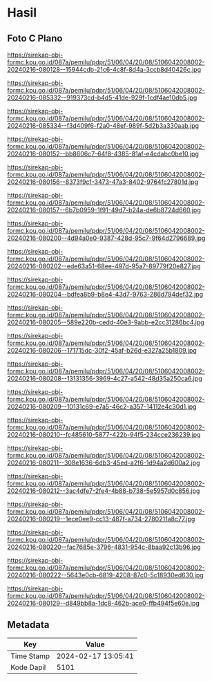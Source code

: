 # Hasil

## Foto C Plano

https://sirekap-obj-formc.kpu.go.id/087a/pemilu/pdpr/51/06/04/20/08/5106042008002-20240216-080128--15944cdb-21c6-4c8f-8d4a-3ccb8d40426c.jpg

https://sirekap-obj-formc.kpu.go.id/087a/pemilu/pdpr/51/06/04/20/08/5106042008002-20240216-085332--919373cd-b4d5-41de-929f-1cdf4ae10db5.jpg

https://sirekap-obj-formc.kpu.go.id/087a/pemilu/pdpr/51/06/04/20/08/5106042008002-20240216-085334--f3d409f6-f2a0-48ef-989f-5d2b3a330aab.jpg

https://sirekap-obj-formc.kpu.go.id/087a/pemilu/pdpr/51/06/04/20/08/5106042008002-20240216-080152--bb8606c7-64f8-4385-81af-e4cdabc0be10.jpg

https://sirekap-obj-formc.kpu.go.id/087a/pemilu/pdpr/51/06/04/20/08/5106042008002-20240216-080156--8373f9c1-3473-47a3-8402-9764fc27801d.jpg

https://sirekap-obj-formc.kpu.go.id/087a/pemilu/pdpr/51/06/04/20/08/5106042008002-20240216-080157--6b7b0959-1f91-49d7-b24a-de6b8724d660.jpg

https://sirekap-obj-formc.kpu.go.id/087a/pemilu/pdpr/51/06/04/20/08/5106042008002-20240216-080200--4d94a0e0-9387-428d-95c7-9f64d2796689.jpg

https://sirekap-obj-formc.kpu.go.id/087a/pemilu/pdpr/51/06/04/20/08/5106042008002-20240216-080202--ede63a51-68ee-497d-95a7-89779f20e827.jpg

https://sirekap-obj-formc.kpu.go.id/087a/pemilu/pdpr/51/06/04/20/08/5106042008002-20240216-080204--bdfea8b9-b8e4-43d7-9763-286d794def32.jpg

https://sirekap-obj-formc.kpu.go.id/087a/pemilu/pdpr/51/06/04/20/08/5106042008002-20240216-080205--589e220b-cedd-40e3-9abb-e2cc31286bc4.jpg

https://sirekap-obj-formc.kpu.go.id/087a/pemilu/pdpr/51/06/04/20/08/5106042008002-20240216-080206--171715dc-30f2-45af-b26d-e327a25b1809.jpg

https://sirekap-obj-formc.kpu.go.id/087a/pemilu/pdpr/51/06/04/20/08/5106042008002-20240216-080208--13131356-3969-4c27-a542-48d35a250ca6.jpg

https://sirekap-obj-formc.kpu.go.id/087a/pemilu/pdpr/51/06/04/20/08/5106042008002-20240216-080209--10131c69-e7a5-46c2-a357-14112e4c30d1.jpg

https://sirekap-obj-formc.kpu.go.id/087a/pemilu/pdpr/51/06/04/20/08/5106042008002-20240216-080210--fc485610-5877-422b-94f5-234cce236239.jpg

https://sirekap-obj-formc.kpu.go.id/087a/pemilu/pdpr/51/06/04/20/08/5106042008002-20240216-080211--308e1636-6db3-45ed-a2f6-1d94a2d600a2.jpg

https://sirekap-obj-formc.kpu.go.id/087a/pemilu/pdpr/51/06/04/20/08/5106042008002-20240216-080212--3ac4dfe7-2fe4-4b88-b738-5e5957d0c856.jpg

https://sirekap-obj-formc.kpu.go.id/087a/pemilu/pdpr/51/06/04/20/08/5106042008002-20240216-080219--1ece0ee9-cc13-487f-a734-2780211a8c77.jpg

https://sirekap-obj-formc.kpu.go.id/087a/pemilu/pdpr/51/06/04/20/08/5106042008002-20240216-080220--fac7685e-3796-4831-954c-8baa92c13b96.jpg

https://sirekap-obj-formc.kpu.go.id/087a/pemilu/pdpr/51/06/04/20/08/5106042008002-20240216-080222--5643e0cb-6819-4208-87c0-5c18930ed630.jpg

https://sirekap-obj-formc.kpu.go.id/087a/pemilu/pdpr/51/06/04/20/08/5106042008002-20240216-080129--d849bb8a-1dc8-462b-ace0-ffb494f5e60e.jpg


## Metadata

| Key        | Value               |
| ---------- | ------------------- |
| Time Stamp | 2024-02-17 13:05:41 |
| Kode Dapil | 5101                |



